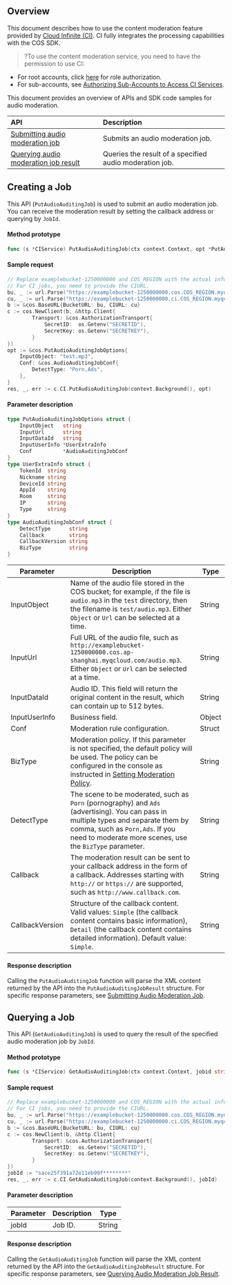 
## Overview
This document describes how to use the content moderation feature provided by [Cloud Infinite (CI)](https://www.tencentcloud.com/document/product/1045). CI fully integrates the processing capabilities with the COS SDK.

>?To use the content moderation service, you need to have the permission to use CI:
- For root accounts, click [here](https://console.cloud.tencent.com/cam/role/grant?roleName=CI_QCSRole&policyName=QcloudCOSDataFullControl,QcloudAccessForCIRole,QcloudPartAccessForCIRole&principal=eyJzZXJ2aWNlIjoiY2kucWNsb3VkLmNvbSJ9&serviceType=%E6%95%B0%E6%8D%AE%E4%B8%87%E8%B1%A1&s_url=https%3A%2F%2Fconsole.cloud.tencent.com%2Fci) for role authorization.
- For sub-accounts, see [Authorizing Sub-Accounts to Access CI Services](https://intl.cloud.tencent.com/document/product/1045/33450).

This document provides an overview of APIs and SDK code samples for audio moderation.

| API | Description |
| :--------------- | :------------------ |
| [Submitting audio moderation job](https://intl.cloud.tencent.com/document/product/436/48262) | Submits an audio moderation job.   |
| [Querying audio moderation job result](https://intl.cloud.tencent.com/document/product/436/48263)  | Queries the result of a specified audio moderation job. |

## Creating a Job

This API (`PutAudioAuditingJob`) is used to submit an audio moderation job. You can receive the moderation result by setting the callback address or querying by `JobId`.

#### Method prototype

```go
func (s *CIService) PutAudioAuditingJob(ctx context.Context, opt *PutAudioAuditingJobOptions) (*PutAudioAuditingJobResult, *Response, error)
```

#### Sample request

```go
// Replace examplebucket-1250000000 and COS_REGION with the actual information.
// For CI jobs, you need to provide the CIURL.
bu, _ := url.Parse("https://examplebucket-1250000000.cos.COS_REGION.myqcloud.com")
cu, _ := url.Parse("https://examplebucket-1250000000.ci.COS_REGION.myqcloud.com")
b := &cos.BaseURL{BucketURL: bu, CIURL: cu}
c := cos.NewClient(b, &http.Client{
		Transport: &cos.AuthorizationTransport{
			SecretID:  os.Getenv("SECRETID"),
			SecretKey: os.Getenv("SECRETKEY"),
        }
})
opt := &cos.PutAudioAuditingJobOptions{
	InputObject: "test.mp3",
	Conf: &cos.AudioAuditingJobConf{
		DetectType: "Porn,Ads",
	},
}
res, _, err := c.CI.PutAudioAuditingJob(context.Background(), opt)
```

#### Parameter description

```go
type PutAudioAuditingJobOptions struct {
    InputObject   string
    InputUrl      string
    InputDataId   string
    InputUserInfo *UserExtraInfo
    Conf          *AudioAuditingJobConf
}
type UserExtraInfo struct {
	TokenId  string
	Nickname string
	DeviceId string
	AppId    string
	Room     string
	IP       string
	Type     string
}
type AudioAuditingJobConf struct {
    DetectType      string
    Callback        string
	CallbackVersion string
	BizType         string
}
```

| Parameter | Description | Type |
| ----------- | ------------------------------------------------------------ | ------ |
| InputObject | Name of the audio file stored in the COS bucket; for example, if the file is `audio.mp3` in the `test` directory, then the filename is `test/audio.mp3`. Either `Object` or `Url` can be selected at a time. | String |
| InputUrl    | Full URL of the audio file, such as `http://examplebucket-1250000000.cos.ap-shanghai.myqcloud.com/audio.mp3`. Either `Object` or `Url` can be selected at a time. | String |
| InputDataId | Audio ID. This field will return the original content in the result, which can contain up to 512 bytes. | String |
| InputUserInfo | Business field. | Object |
| Conf        | Moderation rule configuration.                                                 | Struct |
| BizType     | Moderation policy. If this parameter is not specified, the default policy will be used. The policy can be configured in the console as instructed in [Setting Moderation Policy](https://intl.cloud.tencent.com/document/product/436/52095). | String |
| DetectType  | The scene to be moderated, such as `Porn` (pornography) and `Ads` (advertising). You can pass in multiple types and separate them by comma, such as `Porn,Ads`. If you need to moderate more scenes, use the `BizType` parameter. | String |
| Callback    | The moderation result can be sent to your callback address in the form of a callback. Addresses starting with `http://` or `https://` are supported, such as `http://www.callback.com`.  | String |
| CallbackVersion | Structure of the callback content. Valid values: `Simple` (the callback content contains basic information), `Detail` (the callback content contains detailed information). Default value: `Simple`. | String |

#### Response description

Calling the `PutAudioAuditingJob` function will parse the XML content returned by the API into the `PutAudioAuditingJobResult` structure. For specific response parameters, see [Submitting Audio Moderation Job](https://intl.cloud.tencent.com/document/product/436/48262).

## Querying a Job

This API (`GetAudioAuditingJob`) is used to query the result of the specified audio moderation job by `JobId`.

#### Method prototype

```go
func (s *CIService) GetAudioAuditingJob(ctx context.Context, jobid string) (*GetAudioAuditingJobResult, *Response, error)
```

#### Sample request

```go
// Replace examplebucket-1250000000 and COS_REGION with the actual information.
// For CI jobs, you need to provide the CIURL.
bu, _ := url.Parse("https://examplebucket-1250000000.cos.COS_REGION.myqcloud.com")
cu, _ := url.Parse("https://examplebucket-1250000000.ci.COS_REGION.myqcloud.com")
b := &cos.BaseURL{BucketURL: bu, CIURL: cu}
c := cos.NewClient(b, &http.Client{
		Transport: &cos.AuthorizationTransport{
			SecretID:  os.Getenv("SECRETID"),
			SecretKey: os.Getenv("SECRETKEY"),
        }
})
jobId := "sace25f391a72e11eb99f********"
res, _, err := c.CI.GetAudioAuditingJob(context.Background(), jobId)
```

#### Parameter description

| Parameter | Description | Type |
| -------- | -------- | ------ |
| jobId    | Job ID.   | String |

#### Response description

Calling the `GetAudioAuditingJob` function will parse the XML content returned by the API into the `GetAudioAuditingJobResult` structure. For specific response parameters, see [Querying Audio Moderation Job Result](https://intl.cloud.tencent.com/document/product/436/48263).
